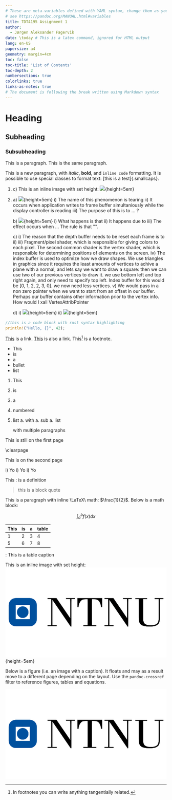 ```yaml
---
# These are meta-variables defined with YAML syntax, change them as you wish.
# see https://pandoc.org/MANUAL.html#variables
title: TDT4195 Assignment 1
author:
  - Jørgen Aleksander Fagervik
date: \today # This is a latex command, ignored for HTML output
lang: en-US
papersize: a4
geometry: margin=4cm
toc: false
toc-title: 'List of Contents'
toc-depth: 2
numbersections: true
colorlinks: true
links-as-notes: true
# The document is following the break written using Markdown syntax
---
```


# Heading

## Subheading

### Subsubheading

This is a paragraph.
This is the same paragraph.

This is a new paragraph, with _italic_, **bold**, and `inline code` formatting.
It is possible to use special classes to format text: [this is a test]{.smallcaps}.

1.  c)
    This is an inline image with set height:
    ![](images/1c.png){height=5em}

2.  a)
    ![](images/2a.png){height=5em}
    i) The name of this phenomenon is tearing
    ii) It occurs when application writes to frame buffer simultaniously while the display controller is reading
    iii) The purpose of this is to ... ?

    b)
    ![](images/2b.png){height=5em}
    i) What happens is that
    ii) It happens due to
    iii) The effect occurs when ... The rule is that "".

    c)
    i) The reason that the depth buffer needs to be reset each frame is to
    ii)
    iii) Fragment/pixel shader, which is responsible for giving colors to each pixel. The second common shader is the vertex shader, which is responsible for determining positions of elements on the screen.
    iv) The index buffer is used to optimize how we draw shapes. We use triangles in graphics since it requires the least amounts of vertices to achive a plane with a normal,
    and lets say we want to draw a square: then we can use two of our previous vertices to draw it. we use bottom left and top right again, and only need to specify top left.
    Index buffer for this would be [0, 1, 2, 2, 3, 0]. we now need less vertices.
    v) We would pass in a non zero pointer when we want to start from an offset in our buffer. Perhaps our buffer contains other information prior to the vertex info.
    How would I xall VertexAttribPointer

    d)
    i) ![](images/2di.png){height=5em}
    ii) ![](images/2dii.png){height=5em}

```rust
//this is a code block with rust syntax highlighting
println!("Hello, {}", 42);
```

[This](https://www.ntnu.no) is a link.
[This][] is also a link. <!-- defined below -->
This[^this_is_a_unique_footnote_label] is a footnote.

[this]: https://www.uio.no

[^this_is_a_unique_footnote_label]: In footnotes you can write anything tangentially related.

- This
- is
- a
- bullet
- list

1. This
1. is
1. a
1. numbered
1. list
   a. with
   a. sub
   a. list

   with multiple paragraphs

This is still on the first page

\clearpage

<!--
Above is a raw LaTeX statement.
Those are included when exporting to LaTeX or PDF, and ignored when exporting to HTML.
-->

This is on the second page

i) Yo
i) Yo
i) Yo

This
: is a definition

> this is a
> block quote

This is a paragraph with inline \LaTeX\ math: $\frac{1}{2}$.
Below is a math block:

$$
    \int_{a}^{b} f(x)dx
$$

| This | is  | a   | table |
| ---- | --- | --- | ----- |
| 1    | 2   | 3   | 4     |
| 5    | 6   | 7   | 8     |

: This is a table caption

This is an inline image with set height:
![](images/logo.png){height=5em}

Below is a figure (i.e. an image with a caption).
It floats and may as a result move to a different page depending on the layout.
Use the `pandoc-crossref` filter to reference figures, tables and equations.

![
    Image with caption
](images/logo.png)
